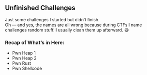## Unfinished Challenges

Just some challenges I started but didn’t finish.  
Oh — and yes, the names are all wrong because during CTFs I name challenges random stuff. I usually clean them up afterward. 😅

### Recap of What’s in Here:

- Pwn Heap 1  
- Pwn Heap 2  
- Pwn Rust
- Pwn Shellcode